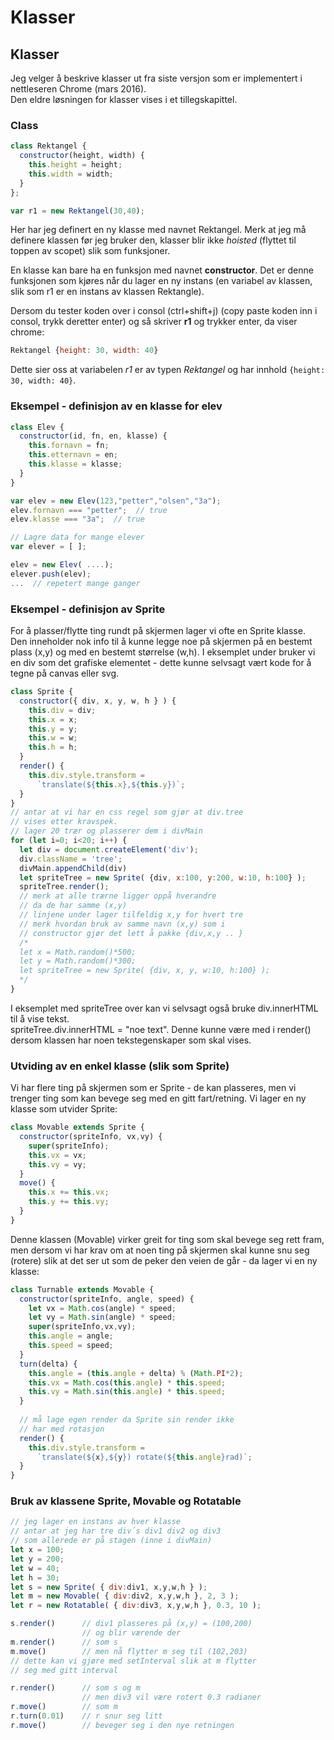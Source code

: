 # Klasser

## Klasser <a id="klasser"></a>

Jeg velger å beskrive klasser ut fra siste versjon som er implementert i nettleseren Chrome \(mars 2016\).  
Den eldre løsningen for klasser vises i et tillegskapittel.

### Class <a id="class"></a>

```javascript
class Rektangel {
  constructor(height, width) {
    this.height = height;
    this.width = width;
  }
};

var r1 = new Rektangel(30,40);
```

Her har jeg definert en ny klasse med navnet Rektangel. Merk at jeg må definere klassen før jeg bruker den, klasser blir ikke _hoisted_ \(flyttet til toppen av scopet\) slik som funksjoner.

En klasse kan bare ha en funksjon med navnet **constructor**. Det er denne funksjonen som kjøres når du lager en ny instans \(en variabel av klassen, slik som r1 er en instans av klassen Rektangle\).

Dersom du tester koden over i consol \(ctrl+shift+j\) \(copy paste koden inn i consol, trykk deretter enter\) og så skriver **r1** og trykker enter, da viser chrome:

```javascript
Rektangel {height: 30, width: 40}
```

Dette sier oss at variabelen _r1_ er av typen _Rektangel_ og har innhold `{height: 30, width: 40}`.

### Eksempel - definisjon av en klasse for elev <a id="eksempel---definisjon-av-en-klasse-for-elev"></a>

```javascript
class Elev {
  constructor(id, fn, en, klasse) {
    this.fornavn = fn;
    this.etternavn = en;
    this.klasse = klasse;
  }
}

var elev = new Elev(123,"petter","olsen","3a");
elev.fornavn === "petter";  // true
elev.klasse === "3a";  // true

// Lagre data for mange elever
var elever = [ ];

elev = new Elev( ....);
elever.push(elev);
...  // repetert mange ganger
```

### Eksempel - definisjon av Sprite <a id="eksempel---definisjon-av-klassen-tank"></a>

For å plasser/flytte ting rundt på skjermen lager vi ofte en Sprite klasse.  
Den inneholder nok info til å kunne legge noe på skjermen på en bestemt plass \(x,y\) og med en bestemt størrelse \(w,h\). I eksemplet under bruker vi en div som det grafiske elementet - dette kunne selvsagt vært kode for å tegne på canvas eller svg.

```javascript
class Sprite {
  constructor({ div, x, y, w, h } ) {
    this.div = div;
    this.x = x;
    this.y = y;
    this.w = w;
    this.h = h;
  }
  render() {
    this.div.style.transform = 
      `translate(${this.x},${this.y})`;
  }
}
// antar at vi har en css regel som gjør at div.tree
// vises etter kravspek.
// lager 20 trær og plasserer dem i divMain
for (let i=0; i<20; i++) {
  let div = document.createElement('div');
  div.className = 'tree';
  divMain.appendChild(div)
  let spriteTree = new Sprite( {div, x:100, y:200, w:10, h:100} );
  spriteTree.render();
  // merk at alle trærne ligger oppå hverandre
  // da de har samme (x,y)
  // linjene under lager tilfeldig x,y for hvert tre
  // merk hvordan bruk av samme navn (x,y) som i 
  // constructor gjør det lett å pakke {div,x,y .. }
  /*
  let x = Math.random()*500;
  let y = Math.random()*300;
  let spriteTree = new Sprite( {div, x, y, w:10, h:100} );
  */
}
```

I eksemplet med spriteTree over kan vi selvsagt også bruke div.innerHTML til å vise tekst.  
spriteTree.div.innerHTML = "noe text". Denne kunne være med i render\(\) dersom klassen har noen tekstegenskaper som skal vises.

### Utviding av en enkel klasse \(slik som Sprite\)

Vi har flere ting på skjermen som er Sprite - de kan plasseres, men vi trenger ting som kan bevege seg med en gitt fart/retning. Vi lager en ny klasse som utvider Sprite:

```javascript
class Movable extends Sprite {
  constructor(spriteInfo, vx,vy) {
    super(spriteInfo);
    this.vx = vx;
    this.vy = vy;
  }
  move() {
    this.x += this.vx;
    this.y += this.vy;
  }
}
```

Denne klassen \(Movable\) virker greit for ting som skal bevege seg rett fram, men dersom vi har krav om at noen ting på skjermen skal kunne snu seg \(rotere\) slik at det ser ut som de peker den veien de går - da lager vi en ny klasse:

```javascript
class Turnable extends Movable {
  constructor(spriteInfo, angle, speed) {
    let vx = Math.cos(angle) * speed;
    let vy = Math.sin(angle) * speed;
    super(spriteInfo,vx,vy);
    this.angle = angle;
    this.speed = speed;
  }
  turn(delta) {
    this.angle = (this.angle + delta) % (Math.PI*2);
    this.vx = Math.cos(this.angle) * this.speed;
    this.vy = Math.sin(this.angle) * this.speed;
  }
  
  // må lage egen render da Sprite sin render ikke
  // har med rotasjon
  render() {
    this.div.style.transform = 
      `translate(${x},${y}) rotate(${this.angle}rad)`;
  }
}
```

### Bruk av klassene Sprite, Movable og Rotatable

```javascript
// jeg lager en instans av hver klasse
// antar at jeg har tre div´s div1 div2 og div3
// som allerede er på stagen (inne i divMain)
let x = 100;
let y = 200;
let w = 40;
let h = 30;
let s = new Sprite( { div:div1, x,y,w,h } );
let m = new Movable( { div:div2, x,y,w,h }, 2, 3 );
let r = new Rotatable( { div:div3, x,y,w,h }, 0.3, 10 );

s.render()      // div1 plasseres på (x,y) = (100,200) 
                // og blir værende der
m.render()      // som s
m.move()        // men nå flytter m seg til (102,203)
// dette kan vi gjøre med setInterval slik at m flytter
// seg med gitt interval

r.render()      // som s og m
                // men div3 vil være rotert 0.3 radianer
r.move()        // som m
r.turn(0.01)    // r snur seg litt
r.move()        // beveger seg i den nye retningen
```



